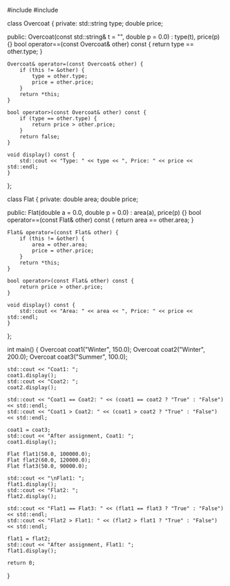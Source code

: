 #include <iostream>
#include <string>

class Overcoat {
private:
    std::string type;
    double price;

public:
    Overcoat(const std::string& t = "", double p = 0.0) : type(t), price(p) {}
    bool operator==(const Overcoat& other) const {
        return type == other.type;
    }

    Overcoat& operator=(const Overcoat& other) {
        if (this != &other) {
            type = other.type;
            price = other.price;
        }
        return *this;
    }

    bool operator>(const Overcoat& other) const {
        if (type == other.type) {
            return price > other.price;
        }
        return false;
    }

    void display() const {
        std::cout << "Type: " << type << ", Price: " << price << std::endl;
    }
};

class Flat {
private:
    double area;
    double price;

public:
    Flat(double a = 0.0, double p = 0.0) : area(a), price(p) {}
    bool operator==(const Flat& other) const {
        return area == other.area;
    }

    Flat& operator=(const Flat& other) {
        if (this != &other) {
            area = other.area;
            price = other.price;
        }
        return *this;
    }

    bool operator>(const Flat& other) const {
        return price > other.price;
    }

    void display() const {
        std::cout << "Area: " << area << ", Price: " << price << std::endl;
    }
};

int main() {
    Overcoat coat1("Winter", 150.0);
    Overcoat coat2("Winter", 200.0);
    Overcoat coat3("Summer", 100.0);

    std::cout << "Coat1: ";
    coat1.display();
    std::cout << "Coat2: ";
    coat2.display();

    std::cout << "Coat1 == Coat2: " << (coat1 == coat2 ? "True" : "False") << std::endl;
    std::cout << "Coat1 > Coat2: " << (coat1 > coat2 ? "True" : "False") << std::endl;

    coat1 = coat3;
    std::cout << "After assignment, Coat1: ";
    coat1.display();

    Flat flat1(50.0, 100000.0);
    Flat flat2(60.0, 120000.0);
    Flat flat3(50.0, 90000.0);

    std::cout << "\nFlat1: ";
    flat1.display();
    std::cout << "Flat2: ";
    flat2.display();

    std::cout << "Flat1 == Flat3: " << (flat1 == flat3 ? "True" : "False") << std::endl;
    std::cout << "Flat2 > Flat1: " << (flat2 > flat1 ? "True" : "False") << std::endl;

    flat1 = flat2;
    std::cout << "After assignment, Flat1: ";
    flat1.display();

    return 0;
}
